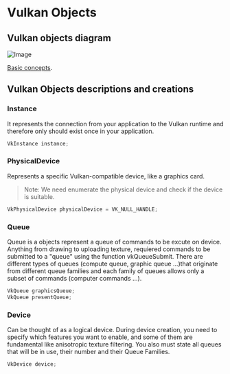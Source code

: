 # Vulkan Objects

## Vulkan objects diagram

![Image](https://github.com/Jiaqidesune/Vulkan-Engine/blob/main/Engine/Concept/Vulkan-Diagram-568x1024.png)

[Basic concepts](https://gpuopen.com/learn/understanding-vulkan-objects/).

## Vulkan Objects descriptions and creations

### Instance
It represents the connection from your application to the Vulkan runtime and therefore only should exist once in your application. 
```c++
VkInstance instance;
```

### PhysicalDevice
Represents a specific Vulkan-compatible device, like a graphics card.
> Note: We need enumerate the physical device and check if the device is suitable.
```c++
VkPhysicalDevice physicalDevice = VK_NULL_HANDLE;
```

### Queue 
Queue is a objects represent a queue of commands to be excute on device. Anything from drawing to uploading texture, requiered commands to be submitted to a "queue" using the function vkQueueSubmit. There are different types of queues (compute queue, graphic queue ...)that originate from different queue families and each family of queues allows only a subset of commands (computer commands ...).

```c++
VkQueue graphicsQueue;
VkQueue presentQueue; 
```

### Device
Can be thought of as a logical device. During device creation, you need to specify which features you want to enable, and some of them are fundamental like anisotropic texture filtering. You also must state all queues that will be in use, their number and their Queue Families.
```c++
VkDevice device;
```




